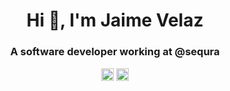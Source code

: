 <h1 align="center">Hi 👋, I'm Jaime Velaz</h1>
<h3 align="center">A software developer working at @sequra</h3>

<p align="center">
  <a href="https://twitter.com/jaimevelaz" target="blank"><img align="center" src="https://cdn.jsdelivr.net/npm/simple-icons@3.0.1/icons/twitter.svg" alt="jaimevelaz" height="20" width="20" /></a>
  <a href="https://www.linkedin.com/in/jaimevelaz/" target="blank"><img align="center" src="https://cdn.jsdelivr.net/npm/simple-icons@3.0.1/icons/linkedin.svg" alt="www.linkedin.com/in/jaimevelaz" height="20" width="20" /></a>
</p>
